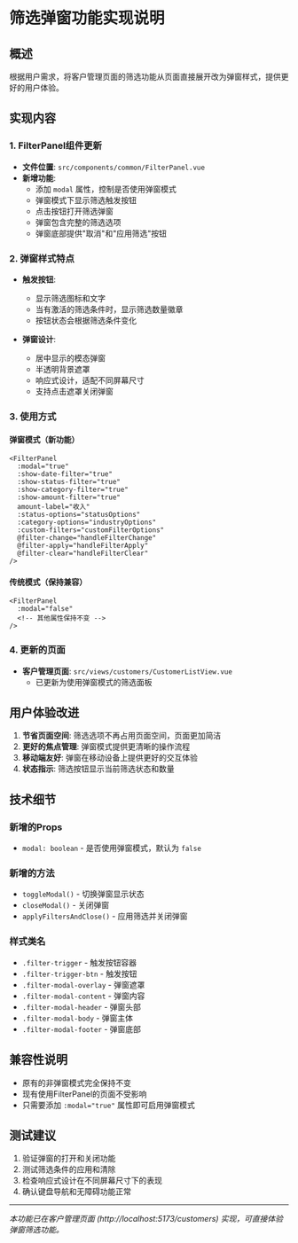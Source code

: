 # 筛选弹窗功能实现说明

## 概述
根据用户需求，将客户管理页面的筛选功能从页面直接展开改为弹窗样式，提供更好的用户体验。

## 实现内容

### 1. FilterPanel组件更新
- **文件位置**: `src/components/common/FilterPanel.vue`
- **新增功能**:
  - 添加 `modal` 属性，控制是否使用弹窗模式
  - 弹窗模式下显示筛选触发按钮
  - 点击按钮打开筛选弹窗
  - 弹窗包含完整的筛选选项
  - 弹窗底部提供"取消"和"应用筛选"按钮

### 2. 弹窗样式特点
- **触发按钮**: 
  - 显示筛选图标和文字
  - 当有激活的筛选条件时，显示筛选数量徽章
  - 按钮状态会根据筛选条件变化
  
- **弹窗设计**:
  - 居中显示的模态弹窗
  - 半透明背景遮罩
  - 响应式设计，适配不同屏幕尺寸
  - 支持点击遮罩关闭弹窗

### 3. 使用方式

#### 弹窗模式（新功能）
```vue
<FilterPanel
  :modal="true"
  :show-date-filter="true"
  :show-status-filter="true"
  :show-category-filter="true"
  :show-amount-filter="true"
  amount-label="收入"
  :status-options="statusOptions"
  :category-options="industryOptions"
  :custom-filters="customFilterOptions"
  @filter-change="handleFilterChange"
  @filter-apply="handleFilterApply"
  @filter-clear="handleFilterClear"
/>
```

#### 传统模式（保持兼容）
```vue
<FilterPanel
  :modal="false"
  <!-- 其他属性保持不变 -->
/>
```

### 4. 更新的页面
- **客户管理页面**: `src/views/customers/CustomerListView.vue`
  - 已更新为使用弹窗模式的筛选面板

## 用户体验改进

1. **节省页面空间**: 筛选选项不再占用页面空间，页面更加简洁
2. **更好的焦点管理**: 弹窗模式提供更清晰的操作流程
3. **移动端友好**: 弹窗在移动设备上提供更好的交互体验
4. **状态指示**: 筛选按钮显示当前筛选状态和数量

## 技术细节

### 新增的Props
- `modal: boolean` - 是否使用弹窗模式，默认为 `false`

### 新增的方法
- `toggleModal()` - 切换弹窗显示状态
- `closeModal()` - 关闭弹窗
- `applyFiltersAndClose()` - 应用筛选并关闭弹窗

### 样式类名
- `.filter-trigger` - 触发按钮容器
- `.filter-trigger-btn` - 触发按钮
- `.filter-modal-overlay` - 弹窗遮罩
- `.filter-modal-content` - 弹窗内容
- `.filter-modal-header` - 弹窗头部
- `.filter-modal-body` - 弹窗主体
- `.filter-modal-footer` - 弹窗底部

## 兼容性说明
- 原有的非弹窗模式完全保持不变
- 现有使用FilterPanel的页面不受影响
- 只需要添加 `:modal="true"` 属性即可启用弹窗模式

## 测试建议
1. 验证弹窗的打开和关闭功能
2. 测试筛选条件的应用和清除
3. 检查响应式设计在不同屏幕尺寸下的表现
4. 确认键盘导航和无障碍功能正常

---

*本功能已在客户管理页面 (http://localhost:5173/customers) 实现，可直接体验弹窗筛选功能。* 
